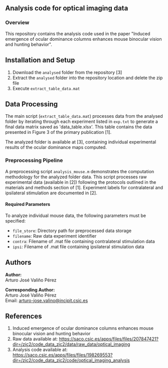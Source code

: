 ## Analysis code for optical imaging data

### Overview
This repository contains the analysis code used in the paper "Induced emergence of ocular dominance columns enhances mouse binocular vision and hunting behavior".

## Installation and Setup

1. Download the `analysed` folder from the repository [3]
2. Extract the `analysed` folder into the repository location and delete the zip file
3. Execute `extract_table_data.mat`

## Data Processing

The main script (`extract_table_data.mat`) processes data from the analysed folder by iterating through each experiment listed in `exp.txt` to generate a final data matrix saved as 'data_table.xlsx'. This table contains the data presented in Figure 3 of the primary publication [1].

The analyzed folder is available at [3], containing individual experimental results of the ocular dominance maps computed.

### Preprocessing Pipeline

A preprocessing script `analysis_mouse.m` demonstrates the computation methodology for the analyzed folder data. This script processes raw experimental data (available in [2]) following the protocols outlined in the materials and methods section of [1].
Experiment labels for contralateral and ipsilateral stimulation are documented in [2].

#### Required Parameters

To analyze individual mouse data, the following parameters must be specified:

- `file_store`: Directory path for preprocessed data storage
- `filename`: Raw data experiment identifier
- `contra`: Filename of .mat file containing contralateral stimulation data
- `ipsi`: Filename of .mat file containing ipsilateral stimulation data

## Authors

**Author:**  
Arturo José Valiño Pérez

**Corresponding Author:**  
Arturo José Valiño Pérez  
Email: arturo-jose.valino@incipit.csic.es

## References

1. Induced emergence of ocular dominance columns enhances mouse binocular vision and hunting behavior
2. Raw data available at: https://saco.csic.es/apps/files/files/207847421?dir=/zic2/code_data_zic2/data/raw_data/optical_imaging
3. Analysis code available at: https://saco.csic.es/apps/files/files/198269553?dir=/zic2/code_data_zic2/code/optical_imaging_analysis